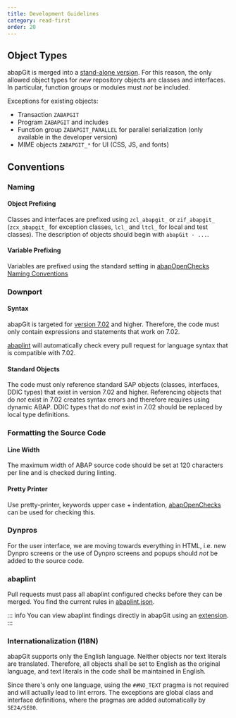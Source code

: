 ```yaml
---
title: Development Guidelines
category: read-first
order: 20
---
```


## Object Types

abapGit is merged into a [stand-alone version](/user-guide/getting-started/install.md). For this reason, the only allowed object types for *new* repository objects are classes and interfaces. In particular, function groups or modules must *not* be included.

Exceptions for existing objects:
- Transaction `ZABAPGIT`
- Program `ZABAPGIT` and includes
- Function group `ZABAPGIT_PARALLEL` for parallel serialization (only available in the developer version)
- MIME objects `ZABAPGIT_*` for UI (CSS, JS, and fonts)

## Conventions

### Naming

#### Object Prefixing

Classes and interfaces are prefixed using `zcl_abapgit_` or `zif_abapgit_` (`zcx_abapgit_` for exception classes, `lcl_` and `ltcl_` for local and test classes). The description of objects should begin with `abapGit - ...`. 

#### Variable Prefixing

Variables are prefixed using the standard setting in [abapOpenChecks Naming Conventions](http://docs.abapopenchecks.org/checks/69/)

### Downport

#### Syntax

abapGit is targeted for [version 7.02](https://help.sap.com/doc/abapdocu_latest_index_htm/latest/en-US/index.htm?file=abennews-71.htm) and higher. Therefore, the code must only contain expressions and statements that work on 7.02.

[abaplint](https://abaplint.org) will automatically check every pull request for language syntax that is compatible with 7.02.

#### Standard Objects

The code must only reference standard SAP objects (classes, interfaces, DDIC types) that exist in version 7.02 and higher. Referencing objects that do *not* exist in 7.02 creates syntax errors and therefore requires using dynamic ABAP. DDIC types that do *not* exist in 7.02 should be replaced by local type definitions.

### Formatting the Source Code

#### Line Width

The maximum width of ABAP source code should be set at 120 characters per line and is checked during linting.

#### Pretty Printer

Use pretty-printer, keywords upper case + indentation, [abapOpenChecks](http://docs.abapopenchecks.org/checks/06/) can be used for checking this.

### Dynpros

For the user interface, we are moving towards everything in HTML, i.e. new Dynpro screens or the use of Dynpro screens and popups should *not* be added to the source code.

### abaplint

Pull requests must pass all abaplint configured checks before they can be merged. You find the current rules in [abaplint.json](https://github.com/abapGit/abapGit/blob/main/abaplint.json).

::: info
You can view abaplint findings directly in abapGit using an [extension](https://github.com/Marc-Bernard-Tools/ABAP-Lint-Ext-for-abapGit).
:::

### Internationalization (I18N)

abapGit supports only the English language. Neither objects nor text literals are translated. Therefore, all objects shall be set to English as the original language, and text literals in the code shall be maintained in English. 

Since there's only one language, using the `##NO_TEXT` pragma is not required and will actually lead to lint errors. The exceptions are global class and interface definitions, where the pragmas are added automatically by `SE24/SE80`. 
